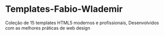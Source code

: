 # Templates-Fabio-Wlademir
Coleção de 15 templates HTML5 modernos e profissionais, Desenvolvidos com as melhores práticas de web design
